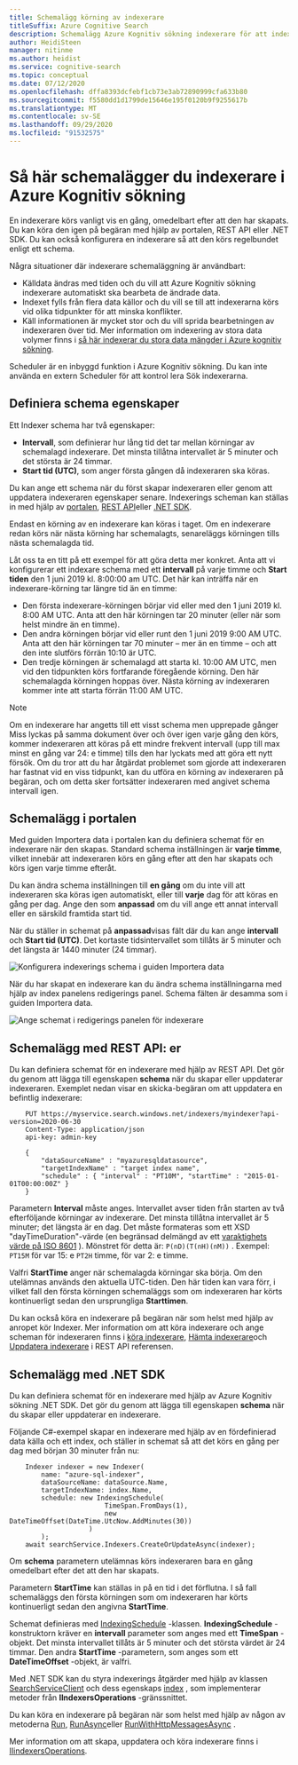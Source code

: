 ```yaml
---
title: Schemalägg körning av indexerare
titleSuffix: Azure Cognitive Search
description: Schemalägg Azure Kognitiv sökning indexerare för att indexera innehåll regelbundet eller vid vissa tidpunkter.
author: HeidiSteen
manager: nitinme
ms.author: heidist
ms.service: cognitive-search
ms.topic: conceptual
ms.date: 07/12/2020
ms.openlocfilehash: dffa8393dcfebf1cb73e3ab72890999cfa633b80
ms.sourcegitcommit: f5580dd1d1799de15646e195f0120b9f9255617b
ms.translationtype: MT
ms.contentlocale: sv-SE
ms.lasthandoff: 09/29/2020
ms.locfileid: "91532575"
---
```

# <a name="how-to-schedule-indexers-in-azure-cognitive-search"></a>Så här schemalägger du indexerare i Azure Kognitiv sökning

En indexerare körs vanligt vis en gång, omedelbart efter att den har skapats. Du kan köra den igen på begäran med hjälp av portalen, REST API eller .NET SDK. Du kan också konfigurera en indexerare så att den körs regelbundet enligt ett schema.

Några situationer där indexerare schemaläggning är användbart:

* Källdata ändras med tiden och du vill att Azure Kognitiv sökning indexerare automatiskt ska bearbeta de ändrade data.
* Indexet fylls från flera data källor och du vill se till att indexerarna körs vid olika tidpunkter för att minska konflikter.
* Käll informationen är mycket stor och du vill sprida bearbetningen av indexeraren över tid. Mer information om indexering av stora data volymer finns i [så här indexerar du stora data mängder i Azure kognitiv sökning](search-howto-large-index.md).

Scheduler är en inbyggd funktion i Azure Kognitiv sökning. Du kan inte använda en extern Scheduler för att kontrol lera Sök indexerarna.

## <a name="define-schedule-properties"></a>Definiera schema egenskaper

Ett Indexer schema har två egenskaper:
* **Intervall**, som definierar hur lång tid det tar mellan körningar av schemalagd indexerare. Det minsta tillåtna intervallet är 5 minuter och det största är 24 timmar.
* **Start tid (UTC)**, som anger första gången då indexeraren ska köras.

Du kan ange ett schema när du först skapar indexeraren eller genom att uppdatera indexeraren egenskaper senare. Indexerings scheman kan ställas in med hjälp av [portalen](#portal), [REST API](#restApi)eller [.NET SDK](#dotNetSdk).

Endast en körning av en indexerare kan köras i taget. Om en indexerare redan körs när nästa körning har schemalagts, senareläggs körningen tills nästa schemalagda tid.

Låt oss ta en titt på ett exempel för att göra detta mer konkret. Anta att vi konfigurerar ett indexare schema med ett **intervall** på varje timme och **Start tiden** den 1 juni 2019 kl. 8:00:00 am UTC. Det här kan inträffa när en indexerare-körning tar längre tid än en timme:

* Den första indexerare-körningen börjar vid eller med den 1 juni 2019 kl. 8:00 AM UTC. Anta att den här körningen tar 20 minuter (eller när som helst mindre än en timme).
* Den andra körningen börjar vid eller runt den 1 juni 2019 9:00 AM UTC. Anta att den här körningen tar 70 minuter – mer än en timme – och att den inte slutförs förrän 10:10 är UTC.
* Den tredje körningen är schemalagd att starta kl. 10:00 AM UTC, men vid den tidpunkten körs fortfarande föregående körning. Den här schemalagda körningen hoppas över. Nästa körning av indexeraren kommer inte att starta förrän 11:00 AM UTC.

> [!NOTE]
> Om en indexerare har angetts till ett visst schema men upprepade gånger Miss lyckas på samma dokument över och över igen varje gång den körs, kommer indexeraren att köras på ett mindre frekvent intervall (upp till max minst en gång var 24: e timme) tills den har lyckats med att göra ett nytt försök.  Om du tror att du har åtgärdat problemet som gjorde att indexeraren har fastnat vid en viss tidpunkt, kan du utföra en körning av indexeraren på begäran, och om detta sker fortsätter indexeraren med angivet schema intervall igen.

<a name="portal"></a>

## <a name="schedule-in-the-portal"></a>Schemalägg i portalen

Med guiden Importera data i portalen kan du definiera schemat för en indexerare när den skapas. Standard schema inställningen är **varje timme**, vilket innebär att indexeraren körs en gång efter att den har skapats och körs igen varje timme efteråt.

Du kan ändra schema inställningen till **en gång** om du inte vill att indexeraren ska köras igen automatiskt, eller till **varje** dag för att köras en gång per dag. Ange den som **anpassad** om du vill ange ett annat intervall eller en särskild framtida start tid.

När du ställer in schemat på **anpassad**visas fält där du kan ange **intervall** och **Start tid (UTC)**. Det kortaste tidsintervallet som tillåts är 5 minuter och det längsta är 1440 minuter (24 timmar).

   ![Konfigurera indexerings schema i guiden Importera data](media/search-howto-schedule-indexers/schedule-import-data.png "Konfigurera indexerings schema i guiden Importera data")

När du har skapat en indexerare kan du ändra schema inställningarna med hjälp av index panelens redigerings panel. Schema fälten är desamma som i guiden Importera data.

   ![Ange schemat i redigerings panelen för indexerare](media/search-howto-schedule-indexers/schedule-edit.png "Ange schemat i redigerings panelen för indexerare")

<a name="restApi"></a>

## <a name="schedule-using-rest-apis"></a>Schemalägg med REST API: er

Du kan definiera schemat för en indexerare med hjälp av REST API. Det gör du genom att lägga till egenskapen **schema** när du skapar eller uppdaterar indexeraren. Exemplet nedan visar en skicka-begäran om att uppdatera en befintlig indexerare:

```http
    PUT https://myservice.search.windows.net/indexers/myindexer?api-version=2020-06-30
    Content-Type: application/json
    api-key: admin-key

    {
        "dataSourceName" : "myazuresqldatasource",
        "targetIndexName" : "target index name",
        "schedule" : { "interval" : "PT10M", "startTime" : "2015-01-01T00:00:00Z" }
    }
```

Parametern **Interval** måste anges. Intervallet avser tiden från starten av två efterföljande körningar av indexerare. Det minsta tillåtna intervallet är 5 minuter; det längsta är en dag. Det måste formateras som ett XSD "dayTimeDuration"-värde (en begränsad delmängd av ett [varaktighets värde på ISO 8601](https://www.w3.org/TR/xmlschema11-2/#dayTimeDuration) ). Mönstret för detta är: `P(nD)(T(nH)(nM))` . Exempel: `PT15M` för var 15: e `PT2H` timme, för var 2: e timme.

Valfri **StartTime** anger när schemalagda körningar ska börja. Om den utelämnas används den aktuella UTC-tiden. Den här tiden kan vara förr, i vilket fall den första körningen schemaläggs som om indexeraren har körts kontinuerligt sedan den ursprungliga **Starttimen**.

Du kan också köra en indexerare på begäran när som helst med hjälp av anropet kör Indexer. Mer information om att köra indexerare och ange scheman för indexeraren finns i [köra indexerare](/rest/api/searchservice/run-indexer), [Hämta indexerare](/rest/api/searchservice/get-indexer)och [Uppdatera indexerare](/rest/api/searchservice/update-indexer) i REST API referensen.

<a name="dotNetSdk"></a>

## <a name="schedule-using-the-net-sdk"></a>Schemalägg med .NET SDK

Du kan definiera schemat för en indexerare med hjälp av Azure Kognitiv sökning .NET SDK. Det gör du genom att lägga till egenskapen **schema** när du skapar eller uppdaterar en indexerare.

Följande C#-exempel skapar en indexerare med hjälp av en fördefinierad data källa och ett index, och ställer in schemat så att det körs en gång per dag med början 30 minuter från nu:

```
    Indexer indexer = new Indexer(
        name: "azure-sql-indexer",
        dataSourceName: dataSource.Name,
        targetIndexName: index.Name,
        schedule: new IndexingSchedule(
                        TimeSpan.FromDays(1), 
                        new DateTimeOffset(DateTime.UtcNow.AddMinutes(30))
                    )
        );
    await searchService.Indexers.CreateOrUpdateAsync(indexer);
```
Om **schema** parametern utelämnas körs indexeraren bara en gång omedelbart efter det att den har skapats.

Parametern **StartTime** kan ställas in på en tid i det förflutna. I så fall schemaläggs den första körningen som om indexeraren har körts kontinuerligt sedan den angivna **StartTime**.

Schemat definieras med [IndexingSchedule](/dotnet/api/microsoft.azure.search.models.indexingschedule) -klassen. **IndexingSchedule** -konstruktorn kräver en **intervall** parameter som anges med ett **TimeSpan** -objekt. Det minsta intervallet tillåts är 5 minuter och det största värdet är 24 timmar. Den andra **StartTime** -parametern, som anges som ett **DateTimeOffset** -objekt, är valfri.

Med .NET SDK kan du styra indexerings åtgärder med hjälp av klassen [SearchServiceClient](/dotnet/api/microsoft.azure.search.searchserviceclient) och dess egenskaps [index](/dotnet/api/microsoft.azure.search.searchserviceclient.indexers) , som implementerar metoder från **IIndexersOperations** -gränssnittet. 

Du kan köra en indexerare på begäran när som helst med hjälp av någon av metoderna [Run](/dotnet/api/microsoft.azure.search.indexersoperationsextensions.run), [RunAsync](/dotnet/api/microsoft.azure.search.indexersoperationsextensions.runasync)eller [RunWithHttpMessagesAsync](/dotnet/api/microsoft.azure.search.iindexersoperations.runwithhttpmessagesasync) .

Mer information om att skapa, uppdatera och köra indexerare finns i [IIindexersOperations](/dotnet/api/microsoft.azure.search.iindexersoperations).